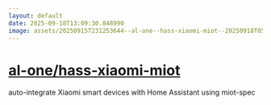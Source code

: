 ```yaml
---
layout: default
date: 2025-09-18T13:09:30.848990
image: assets/20250915T231253644--al-one--hass-xiaomi-miot--20250918T050921225--cropped.png
---
```


# [al-one/hass-xiaomi-miot](https://github.com/al-one/hass-xiaomi-miot)

auto-integrate Xiaomi smart devices with Home Assistant using miot-spec
